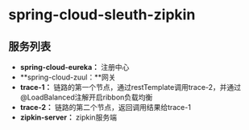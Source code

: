 # spring-cloud-sleuth-zipkin

## 服务列表

- **spring-cloud-eureka：** 注册中心
- **spring-cloud-zuul：**网关
- **trace-1：** 链路的第一个节点，通过restTemplate调用trace-2，并通过@LoadBalanced注解开启ribbon负载均衡
- **trace-2：** 链路的第二个节点，返回调用结果给trace-1
- **zipkin-server：** zipkin服务端



